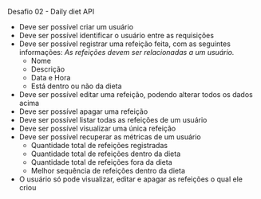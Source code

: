 Desafio 02 - Daily diet API
 
- Deve ser possível criar um usuário
- Deve ser possível identificar o usuário entre as requisições
- Deve ser possível registrar uma refeição feita, com as seguintes informações:
    *As refeições devem ser relacionadas a um usuário.*
    - Nome
    - Descrição
    - Data e Hora
    - Está dentro ou não da dieta
- Deve ser possível editar uma refeição, podendo alterar todos os dados acima
- Deve ser possível apagar uma refeição
- Deve ser possível listar todas as refeições de um usuário
- Deve ser possível visualizar uma única refeição
- Deve ser possível recuperar as métricas de um usuário
    - Quantidade total de refeições registradas
    - Quantidade total de refeições dentro da dieta
    - Quantidade total de refeições fora da dieta
    - Melhor sequência de refeições dentro da dieta
- O usuário só pode visualizar, editar e apagar as refeições o qual ele criou
